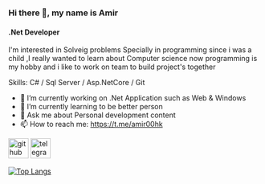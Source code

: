 ### Hi there 👋, my name is Amir
#### .Net Developer 
 I'm interested in Solveig problems Specially in programming since i was a child ,I really wanted to learn about Computer science 
now programming is my hobby and i like to work on team to build project's together 

Skills: C# / Sql Server / Asp.NetCore / Git

- 🔭 I’m currently working on .Net Application such as Web & Windows
- 🌱 I’m currently learning to be better person 
- 💬 Ask me about Personal development content 
- 📫 How to reach me: https://t.me/amir00hk 


[<img src='https://cdn.jsdelivr.net/npm/simple-icons@3.0.1/icons/github.svg' alt='github' height='40'>](https://github.com/AmirAsefiDev)  [<img src='https://cdn.jsdelivr.net/npm/simple-icons@3.0.1/icons/telegram.svg' alt='telegram' height='40'>](https://t.me/amir00hk)  

[![Top Langs](https://github-readme-stats.vercel.app/api/top-langs/?username=AmirAsefiDev)](https://github.com/anuraghazra/github-readme-stats)

